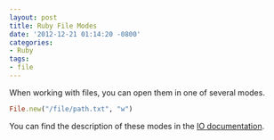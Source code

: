 ```yaml
---
layout: post
title: Ruby File Modes
date: '2012-12-21 01:14:20 -0800'
categories:
- Ruby
tags:
- file
---
```

When working with files, you can open them in one of several modes.

``` ruby
File.new("/file/path.txt", "w")
```

You can find the description of these modes in the [IO documentation](http://ruby-doc.org/core-1.9.3/IO.html).
